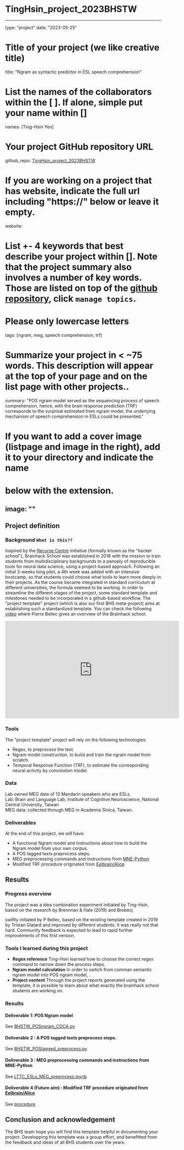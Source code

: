 # TingHsin_project_2023BHSTW
---
type: "project" 
date: "2023-05-25"
# Title of your project (we like creative title)
title: "Ngram as syntactic predictor in ESL speech comprehension"

# List the names of the collaborators within the [ ]. If alone, simple put your name within []
names: [Ting-Hsin Yen]

# Your project GitHub repository URL
github_repo: [TingHsin_project_2023BHSTW](https://github.com/DHCLAIRE/TingHsin_project_2023BHSTW/tree/main)

# If you are working on a project that has website, indicate the full url including "https://" below or leave it empty.
website:

# List +- 4 keywords that best describe your project within []. Note that the project summary also involves a number of key words. Those are listed on top of the [github repository](https://github.com/PSY6983-2021/project_template), click `manage topics`.
# Please only lowercase letters
tags: [ngram, meg, speech comprehension, trf]

# Summarize your project in < ~75 words. This description will appear at the top of your page and on the list page with other projects..

summary: "POS ngram model served as the sequencing process of speech comprehension, hence, with the brain response prediction (TRF) corresponds to the surprisal estimated from ngram model, the underlying mechanism of speech comprehension in ESLs could be presented."

# If you want to add a cover image (listpage and image in the right), add it to your directory and indicate the name
# below with the extension.
image: ""
---
<!-- This is an html comment and this won't appear in the rendered page. You are now editing the "content" area, the core of your description. Everything that you can do in markdown is allowed below. We added a couple of comments to guide your through documenting your progress. -->

## Project definition

### Background   `What is this??`

Inspired by the [Recurse Centre](https://www.recurse.com/) initiative (formally known as the "hacker school"), Brainhack School was established in 2018 with the mission to train students from multidisciplinary backgrounds to a panoply of reproducible tools for neural data science, using a project-based approach. Following an initial 3-weeks long pilot, a 4th week was added with an intensive bootcamp, so that students could choose what tools to learn more deeply in their projects. As the course became integrated in standard curriculum at different universities, the formula seemed to be working. In order to streamline the different stages of the project, some standard template and milestones needed to be incorporated in a github-based workflow. The "project template" project (which is also our first BHS meta-project) aims at establishing such a standardized template. You can check the following [video](https://youtu.be/PTYs_JFKsHI) where Pierre Bellec gives an overview of the Brainhack school.

<iframe width="560" height="315" src="https://www.youtube.com/embed/PTYs_JFKsHI" frameborder="0" allow="accelerometer; autoplay; encrypted-media; gyroscope; picture-in-picture" allowfullscreen></iframe>

### Tools

The "project template" project will rely on the following technologies:
 * Regex, to preprocess the text.
 * Ngram model construction, to build and train the ngram model from scratch.
 * Temporal Response Function (TRF), to estimate the corresponding neural activity by convolution model.

### Data

Lab owned MEG data of 13 Mandarin speakers who are ESLs.  
Lab: Brain and Language Lab, Institute of Cognitive Neuroscience, National Central University, Taiwan  
MEG data: collected through MEG in Academia Sinica, Taiwan.

### Deliverables

At the end of this project, we will have:
 - A functional Ngram model and Instructions about how to build the Ngram model from your own corpus.
 - A POS tagged texts preprocess steps.
 - MEG preprocessing commands and instructions from [MNE-Python](https://mne.tools/stable/auto_tutorials/preprocessing/40_artifact_correction_ica.html#sphx-glr-auto-tutorials-preprocessing-40-artifact-correction-ica-py)
 - Modified TRF procedure originated from [Eelbrain/Alice](https://github.com/Eelbrain/Alice)

## Results

### Progress overview

The project was a idea combination experiment initiated by Ting-Hsin, based on the research by Brennnan & Hale (2019) and Brobecj

swiftly initiated by P Bellec, based on the existing template created in 2019 by Tristan Glatard and improved by different students. It was really not that hard. Community feedback is expected to lead to rapid further improvements of this first version.

### Tools I learned during this project

 * **Regex reference** Ting-Hsin learned how to choose the correct regex command to narrow down the process steps.
 * **Ngram model calculation** In order to swtich from comman semantic ngram model into POS ngram model, .
 * **Project content** Through the project reports generated using the template, it is possible to learn about what exactly the brainhack school students are working on.

### Results

#### Deliverable 1: POS Ngram model

See [BHSTW_POSngram_COCA.py](https://github.com/DHCLAIRE/TingHsin_project_2023BHSTW/blob/main/BHSTW_POSngram_COCA.py)

#### Deliverable 2 : A POS tagged texts preprocess steps.

See [BHSTW_POStagged_preprocess.py](https://github.com/DHCLAIRE/TingHsin_project_2023BHSTW/blob/main/BHSTW_POStagged_preprocess.py)

#### Deliverable 3 : MEG preprocessing commands and instructions from MNE-Python

See [LTTC_ESLs_MEG_preprocess.ipynb](https://github.com/DHCLAIRE/TingHsin_project_2023BHSTW/blob/main/LTTC_ESLs_MEG_preprocess.ipynb)

#### Deliverable 4 (Future aim) : Modified TRF procedure originated from [Eelbrain/Alice](https://github.com/Eelbrain/Alice)

See [procedure](https://github.com/DHCLAIRE/TingHsin_project_2023BHSTW/blob/main/BHSTW_TRFs_produce-estimate_LTTC_ESLs.py) 



## Conclusion and acknowledgement

The BHS team hope you will find this template helpful in documenting your project. Developping this template was a group effort, and benefitted from the feedback and ideas of all BHS students over the years.


